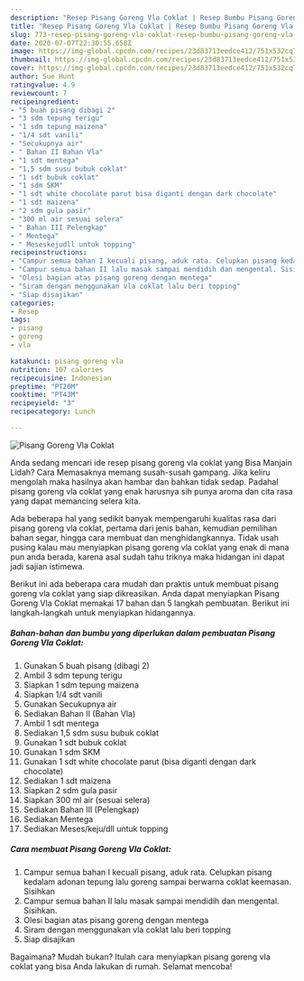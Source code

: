 ```yaml
---
description: "Resep Pisang Goreng Vla Coklat | Resep Bumbu Pisang Goreng Vla Coklat Yang Enak Dan Lezat"
title: "Resep Pisang Goreng Vla Coklat | Resep Bumbu Pisang Goreng Vla Coklat Yang Enak Dan Lezat"
slug: 773-resep-pisang-goreng-vla-coklat-resep-bumbu-pisang-goreng-vla-coklat-yang-enak-dan-lezat
date: 2020-07-07T22:30:55.658Z
image: https://img-global.cpcdn.com/recipes/23d83713eedce412/751x532cq70/pisang-goreng-vla-coklat-foto-resep-utama.jpg
thumbnail: https://img-global.cpcdn.com/recipes/23d83713eedce412/751x532cq70/pisang-goreng-vla-coklat-foto-resep-utama.jpg
cover: https://img-global.cpcdn.com/recipes/23d83713eedce412/751x532cq70/pisang-goreng-vla-coklat-foto-resep-utama.jpg
author: Sue Hunt
ratingvalue: 4.9
reviewcount: 7
recipeingredient:
- "5 buah pisang dibagi 2"
- "3 sdm tepung terigu"
- "1 sdm tepung maizena"
- "1/4 sdt vanili"
- "Secukupnya air"
- " Bahan II Bahan Vla"
- "1 sdt mentega"
- "1,5 sdm susu bubuk coklat"
- "1 sdt bubuk coklat"
- "1 sdm SKM"
- "1 sdt white chocolate parut bisa diganti dengan dark chocolate"
- "1 sdt maizena"
- "2 sdm gula pasir"
- "300 ml air sesuai selera"
- " Bahan III Pelengkap"
- " Mentega"
- " Meseskejudll untuk topping"
recipeinstructions:
- "Campur semua bahan I kecuali pisang, aduk rata. Celupkan pisang kedalam adonan tepung lalu goreng sampai berwarna coklat keemasan. Sisihkan"
- "Campur semua bahan II lalu masak sampai mendidih dan mengental. Sisihkan."
- "Olesi bagian atas pisang goreng dengan mentega"
- "Siram dengan menggunakan vla coklat lalu beri topping"
- "Siap disajikan"
categories:
- Resep
tags:
- pisang
- goreng
- vla

katakunci: pisang goreng vla 
nutrition: 107 calories
recipecuisine: Indonesian
preptime: "PT20M"
cooktime: "PT43M"
recipeyield: "3"
recipecategory: Lunch

---
```



![Pisang Goreng Vla Coklat](https://img-global.cpcdn.com/recipes/23d83713eedce412/751x532cq70/pisang-goreng-vla-coklat-foto-resep-utama.jpg)

Anda sedang mencari ide resep pisang goreng vla coklat yang Bisa Manjain Lidah? Cara Memasaknya memang susah-susah gampang. Jika keliru mengolah maka hasilnya akan hambar dan bahkan tidak sedap. Padahal pisang goreng vla coklat yang enak harusnya sih punya aroma dan cita rasa yang dapat memancing selera kita.

Ada beberapa hal yang sedikit banyak mempengaruhi kualitas rasa dari pisang goreng vla coklat, pertama dari jenis bahan, kemudian pemilihan bahan segar, hingga cara membuat dan menghidangkannya. Tidak usah pusing kalau mau menyiapkan pisang goreng vla coklat yang enak di mana pun anda berada, karena asal sudah tahu triknya maka hidangan ini dapat jadi sajian istimewa.




Berikut ini ada beberapa cara mudah dan praktis untuk membuat pisang goreng vla coklat yang siap dikreasikan. Anda dapat menyiapkan Pisang Goreng Vla Coklat memakai 17 bahan dan 5 langkah pembuatan. Berikut ini langkah-langkah untuk menyiapkan hidangannya.

<!--inarticleads1-->

##### Bahan-bahan dan bumbu yang diperlukan dalam pembuatan Pisang Goreng Vla Coklat:

1. Gunakan 5 buah pisang (dibagi 2)
1. Ambil 3 sdm tepung terigu
1. Siapkan 1 sdm tepung maizena
1. Siapkan 1/4 sdt vanili
1. Gunakan Secukupnya air
1. Sediakan  Bahan II (Bahan Vla)
1. Ambil 1 sdt mentega
1. Sediakan 1,5 sdm susu bubuk coklat
1. Gunakan 1 sdt bubuk coklat
1. Gunakan 1 sdm SKM
1. Gunakan 1 sdt white chocolate parut (bisa diganti dengan dark chocolate)
1. Sediakan 1 sdt maizena
1. Siapkan 2 sdm gula pasir
1. Siapkan 300 ml air (sesuai selera)
1. Sediakan  Bahan III (Pelengkap)
1. Sediakan  Mentega
1. Sediakan  Meses/keju/dll untuk topping




<!--inarticleads2-->

##### Cara membuat Pisang Goreng Vla Coklat:

1. Campur semua bahan I kecuali pisang, aduk rata. Celupkan pisang kedalam adonan tepung lalu goreng sampai berwarna coklat keemasan. Sisihkan
1. Campur semua bahan II lalu masak sampai mendidih dan mengental. Sisihkan.
1. Olesi bagian atas pisang goreng dengan mentega
1. Siram dengan menggunakan vla coklat lalu beri topping
1. Siap disajikan




Bagaimana? Mudah bukan? Itulah cara menyiapkan pisang goreng vla coklat yang bisa Anda lakukan di rumah. Selamat mencoba!
